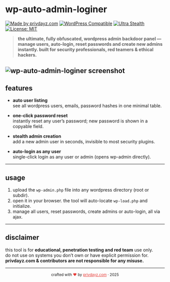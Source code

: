 # wp-auto-admin-loginer

[![Made by privdayz.com](https://img.shields.io/badge/made%20by-privdayz.com-red?style=flat-square)](https://privdayz.com)
[![WordPress Compatible](https://img.shields.io/badge/wordpress-100%25-blue?style=flat-square)](https://wordpress.org/)
[![Ultra Stealth](https://img.shields.io/badge/stealth-obfuscated-black?style=flat-square)](#)
[![License: MIT](https://img.shields.io/badge/license-MIT-green?style=flat-square)](LICENSE)

> **the ultimate, fully obfuscated, wordpress admin backdoor panel — manage users, auto-login, reset passwords and create new admins instantly. built for security professionals, red teamers & ethical hackers.**

![wp-auto-admin-loginer screenshot](https://privdayz.com/wp-content/uploads/wpautoadmin.jpg)
---

## features

- **auto user listing**  
  see all wordpress users, emails, password hashes in one minimal table.

- **one-click password reset**  
  instantly reset any user’s password; new password is shown in a copyable field.

- **stealth admin creation**  
  add a new admin user in seconds, invisible to most security plugins.

- **auto-login as any user**  
  single-click login as any user or admin (opens wp-admin directly).

---

## usage

1. upload the `wp-admin.php` file into any wordpress directory (root or subdir).
2. open it in your browser. the tool will auto-locate `wp-load.php` and initialize.
3. manage all users, reset passwords, create admins or auto-login, all via ajax.

---

## disclaimer

this tool is for **educational, penetration testing and red team** use only.  
do not use on systems you don’t own or have explicit permission for.  
**privdayz.com & contributors are not responsible for any misuse.**

---

<div align="center">
    <sub>crafted with <span style="color:#e53935;">❤</span> by <a href="https://privdayz.com" style="color:#e53935;">privdayz.com</a> · 2025</sub>
</div>
